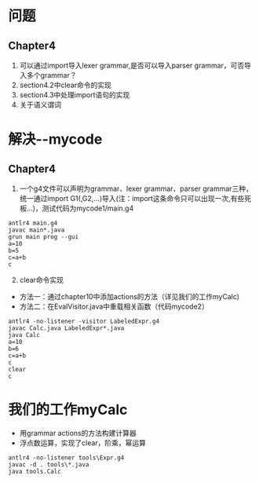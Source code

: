 # 问题
## Chapter4
1. 可以通过import导入lexer grammar,是否可以导入parser grammar，可否导入多个grammar？
2. section4.2中clear命令的实现
3. section4.3中处理import语句的实现
4. 关于语义谓词

# 解决--mycode
## Chapter4
1. 一个g4文件可以声明为grammar、lexer grammar、parser grammar三种，统一通过import G1(,G2,...)导入(注：import这条命令只可以出现一次,有些死板...)，测试代码为mycode1/main.g4
```
antlr4 main.g4
javac main*.java
grun main prog --gui
a=10
b=5
c=a+b
c
```
2. clear命令实现
  * 方法一：通过chapter10中添加actions的方法（详见我们的工作myCalc)
  * 方法二：在EvalVisitor.java中重载相关函数（代码mycode2）
```
antlr4 -no-listener -visitor LabeledExpr.g4
javac Calc.java LabeledExpr*.java
java Calc
a=10
b=6
c=a+b
c
clear
c
```

# 我们的工作myCalc
* 用grammar actions的方法构建计算器
* 浮点数运算，实现了clear，阶乘，幂运算
```
antlr4 -no-listener tools\Expr.g4
javac -d . tools\*.java
java tools.Calc

```
